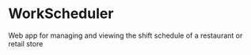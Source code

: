 # WorkScheduler
Web app for managing and viewing the shift schedule of a restaurant or retail store
